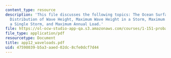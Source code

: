 ```yaml
---
content_type: resource
description: 'This file discusses the following topics: The Ocean Surface and the
  Distribution of Wave Height, Maximum Wave Height in a Storm, Maximum Wave Load During
  a Single Storm, and Maximum Annual Load.'
file: https://ol-ocw-studio-app-qa.s3.amazonaws.com/courses/1-151-probability-and-statistics-in-engineering-spring-2005/47598039b5a3aaed02dc8cfe0dcf7d44_app12_waveloads.pdf
file_type: application/pdf
resourcetype: Document
title: app12_waveloads.pdf
uid: 47598039-b5a3-aaed-02dc-8cfe0dcf7d44
---
```

